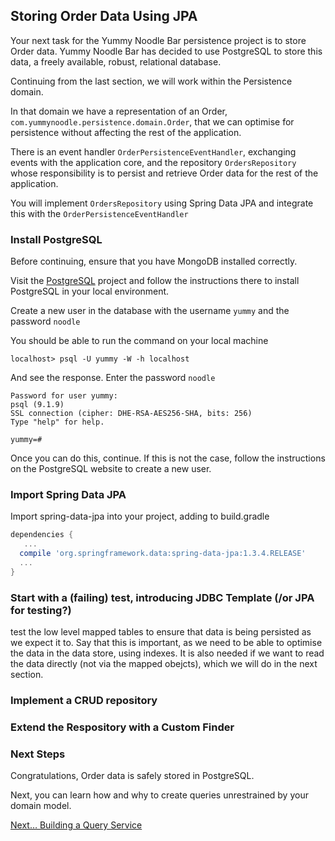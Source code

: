  
## Storing Order Data Using JPA

Your next task for the Yummy Noodle Bar persistence project is to store Order data.  Yummy Noodle Bar has decided to use PostgreSQL to store this data, a freely available, robust, relational database.

Continuing from the last section, we will work within the Persistence domain.

In that domain we have a representation of an Order, `com.yummynoodle.persistence.domain.Order`, that we can optimise for persistence without affecting the rest of the application.

There is an event handler `OrderPersistenceEventHandler`, exchanging events with the application core,
and the repository `OrdersRepository` whose responsibility is to persist and retrieve Order data for the rest of the application.

You will implement `OrdersRepository` using Spring Data JPA and integrate this with the `OrderPersistenceEventHandler`

### Install PostgreSQL

Before continuing, ensure that you have MongoDB installed correctly.

Visit the [PostgreSQL](http://www.postgresql.org/) project and follow the instructions there to install PostgreSQL in your local environment.

Create a new user in the database with the username `yummy` and the password `noodle`

You should be able to run the command on your local machine

    localhost> psql -U yummy -W -h localhost
    
And see the response. Enter the password `noodle`
    
    Password for user yummy: 
    psql (9.1.9)
    SSL connection (cipher: DHE-RSA-AES256-SHA, bits: 256)
    Type "help" for help.
    
    yummy=#

Once you can do this, continue.  If this is not the case, follow the instructions on the PostgreSQL website to create a new user.
    
### Import Spring Data JPA

Import spring-data-jpa into your project, adding to build.gradle

```groovy
dependencies {
   ...
  compile 'org.springframework.data:spring-data-jpa:1.3.4.RELEASE'
  ...
}
```

### Start with a (failing) test, introducing JDBC Template (/or JPA for testing?)

test the low level mapped tables to ensure that data is being persisted as we expect it to.
Say that this is important, as we need to be able to optimise the data in the data store, using indexes.  It is also needed if we want to read the data directly (not via the mapped obejcts), which we will do in the next section.


### Implement a CRUD repository




### Extend the Respository with a Custom Finder




### Next Steps

Congratulations, Order data is safely stored in PostgreSQL.

Next, you can learn how and why to create queries unrestrained by your domain model.

[Next…  Building a Query Service](../4/)
